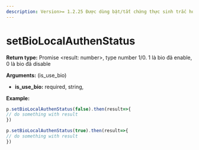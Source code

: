 ```yaml
---
description: Version>= 1.2.25 Được dùng bật/tắt chứng thực sinh trắc học
---
```


# setBioLocalAuthenStatus

**Return type:** Promise \<result: number>, type number 1/0. 1 là bio đã enable, 0 là bio đã disable

**Arguments:** (is\_use\_bio)

* **is\_use\_bio:** required, string, &#x20;

**Example:**

```javascript
p.setBioLocalAuthenStatus(false).then(result=>{
// do something with result
})

p.setBioLocalAuthenStatus(true).then(result=>{
// do something with result
})
```
